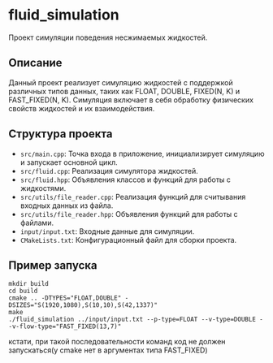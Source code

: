 # fluid_simulation
Проект симуляции поведения несжимаемых жидкостей. 

## Описание
Данный проект реализует симуляцию жидкостей с поддержкой различных типов данных, таких как FLOAT, DOUBLE, FIXED(N, K) и FAST_FIXED(N, K). Симуляция включает в себя обработку физических свойств жидкостей и их взаимодействия.

## Структура проекта
- `src/main.cpp`: Точка входа в приложение, инициализирует симуляцию и запускает основной цикл.
- `src/fluid.cpp`: Реализация симулятора жидкостей.
- `src/fluid.hpp`: Объявления классов и функций для работы с жидкостями.
- `src/utils/file_reader.cpp`: Реализация функций для считывания входных данных из файла.
- `src/utils/file_reader.hpp`: Объявления функций для работы с файлами.
- `input/input.txt`: Входные данные для симуляции.
- `CMakeLists.txt`: Конфигурационный файл для сборки проекта.

## Пример запуска
```
mkdir build
cd build
cmake .. -DTYPES="FLOAT,DOUBLE" -DSIZES="S(1920,1080),S(10,10),S(42,1337)"
make
./fluid_simulation ../input/input.txt --p-type=FLOAT --v-type=DOUBLE --v-flow-type="FAST_FIXED(13,7)"
```
кстати, при такой последовательности команд код не должен запускаться(у cmake нет в аргументах типа FAST_FIXED)
